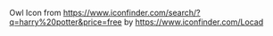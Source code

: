 Owl Icon from https://www.iconfinder.com/search/?q=harry%20potter&price=free by https://www.iconfinder.com/Locad

